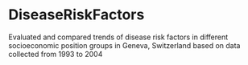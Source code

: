 # DiseaseRiskFactors
Evaluated and compared trends of disease risk factors in different socioeconomic position groups in Geneva, Switzerland based on data collected from 1993 to 2004
